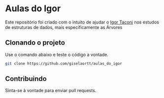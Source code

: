 # Aulas do Igor
Este repositório foi criado com o intuito de ajudar o [Igor Taconi](https://github.com/igor-taconi) nos estudos de estruturas de dados, mais especificamente as Árvores

## Clonando o projeto
Use o comando abaixo e teste o código a vontade.
```bash
git clone https://github.com/giselaortt/aulas_do_igor
```

## Contribuindo
Sinta-se à vontade para enviar pull requests.
